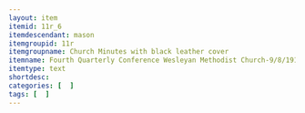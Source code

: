 ```yaml
---
layout: item
itemid: 11r_6
itemdescendant: mason
itemgroupid: 11r
itemgroupname: Church Minutes with black leather cover
itemname: Fourth Quarterly Conference Wesleyan Methodist Church-9/8/1919
itemtype: text
shortdesc: 
categories: [  ]
tags: [  ]
---
```








